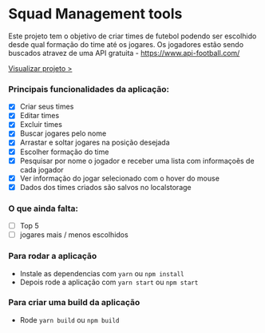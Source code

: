 # Squad Management tools

Este projeto tem o objetivo de criar times de futebol podendo ser escolhido desde qual formação do time até os jogares.
Os jogadores estão sendo buscados atravez de uma API gratuita - https://www.api-football.com/

[Visualizar projeto >](https://squad-management-iota.vercel.app/)


### Principais funcionalidades da aplicação:
- [x] Criar seus times
- [x] Editar times
- [x] Excluir times
- [x] Buscar jogares pelo nome
- [x] Arrastar e soltar jogares na posição desejada
- [x] Escolher formação do time
- [x] Pesquisar por nome o jogador e receber uma lista com informaçoẽs de cada jogador
- [x] Ver informação do jogar selecionado com o hover do mouse
- [x] Dados dos times criados são salvos no localstorage

### O que ainda falta:
- [ ] Top 5
- [ ] jogares mais / menos escolhidos

### Para rodar a aplicação 
- Instale as dependencias com `yarn` ou `npm install`
- Depois rode a aplicação com `yarn start` ou `npm start`

### Para criar uma build da aplicação
- Rode `yarn build` ou `npm build`
